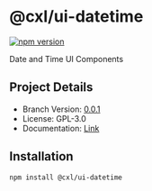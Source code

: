 # @cxl/ui-datetime 
	
[![npm version](https://badge.fury.io/js/%40cxl%2Fui-datetime.svg)](https://badge.fury.io/js/%40cxl%2Fui-datetime)

Date and Time UI Components

## Project Details

-   Branch Version: [0.0.1](https://npmjs.com/package/@cxl/ui-datetime/v/0.0.1)
-   License: GPL-3.0
-   Documentation: [Link](https://cxlio.github.io/cxl/ui-datetime)

## Installation

	npm install @cxl/ui-datetime

